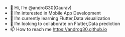 - 👋 Hi, I’m @androG30(Gaurav)
- 👀 I’m interested in Mobile App Development
- 🌱 I’m currently learning Flutter,Data visualization
- 💞️ I’m looking to collaborate on Flutter,Data prediction 
- 📫 How to reach me  https://androg30.github.io

<!---
androG30/androG30 is a ✨ special ✨ repository because its `README.md` (this file) appears on your GitHub profile.
You can click the Preview link to take a look at your changes.
--->
